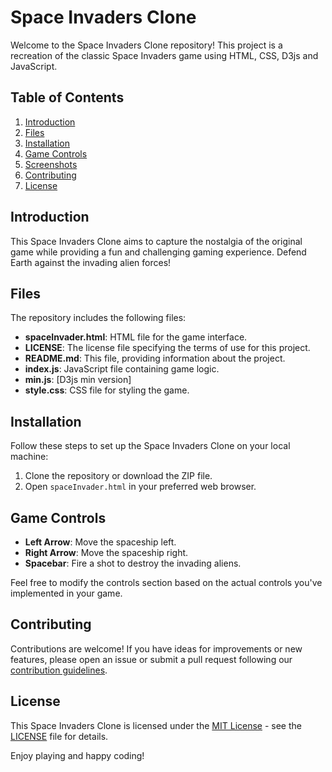 # Space Invaders Clone

Welcome to the Space Invaders Clone repository! This project is a recreation of the classic Space Invaders game using HTML, CSS, D3js and JavaScript.

## Table of Contents

1. [Introduction](#introduction)
2. [Files](#files)
3. [Installation](#installation)
4. [Game Controls](#game-controls)
5. [Screenshots](#screenshots)
6. [Contributing](#contributing)
7. [License](#license)

## Introduction

This Space Invaders Clone aims to capture the nostalgia of the original game while providing a fun and challenging gaming experience. Defend Earth against the invading alien forces!

## Files

The repository includes the following files:

- **spaceInvader.html**: HTML file for the game interface.
- **LICENSE**: The license file specifying the terms of use for this project.
- **README.md**: This file, providing information about the project.
- **index.js**: JavaScript file containing game logic.
- **min.js**: [D3js min version]
- **style.css**: CSS file for styling the game.

## Installation

Follow these steps to set up the Space Invaders Clone on your local machine:

1. Clone the repository or download the ZIP file.
2. Open `spaceInvader.html` in your preferred web browser.

## Game Controls

- **Left Arrow**: Move the spaceship left.
- **Right Arrow**: Move the spaceship right.
- **Spacebar**: Fire a shot to destroy the invading aliens.

Feel free to modify the controls section based on the actual controls you've implemented in your game.


## Contributing

Contributions are welcome! If you have ideas for improvements or new features, please open an issue or submit a pull request following our [contribution guidelines](CONTRIBUTING.md).

## License

This Space Invaders Clone is licensed under the [MIT License](LICENSE) - see the [LICENSE](LICENSE) file for details.

Enjoy playing and happy coding!
